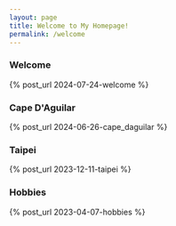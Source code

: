 ```yaml
---
layout: page
title: Welcome to My Homepage!
permalink: /welcome
---
```


### Welcome

{% post_url 2024-07-24-welcome %}

### Cape D'Aguilar

{% post_url 2024-06-26-cape_daguilar %}

### Taipei

{% post_url 2023-12-11-taipei %}

### Hobbies

{% post_url 2023-04-07-hobbies %}




